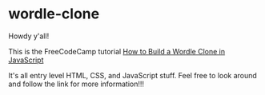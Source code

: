 # wordle-clone
Howdy y'all!

This is the FreeCodeCamp tutorial <a href="https://www.freecodecamp.org/news/build-a-wordle-clone-in-javascript/">How to Build a Wordle Clone in JavaScript</a>

It's all entry level HTML, CSS, and JavaScript stuff. Feel free to look around and follow the link for more information!!!


